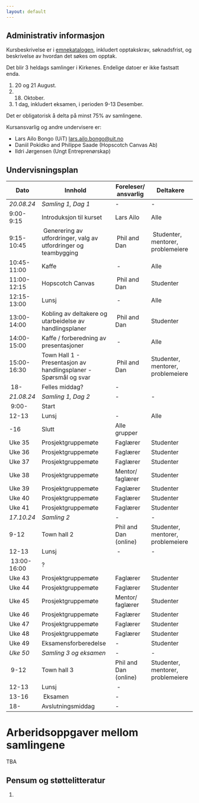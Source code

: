 ```yaml
---
layout: default
---
```


## Administrativ informasjon

Kursbeskrivelse er i [emnekatalogen](https://uit.no/utdanning/emner/emne/841390/inf-6010), inkludert opptakskrav, søknadsfrist, og beskrivelse av hvordan det søkes om opptak. 

Det blir 3 heldags samlinger i Kirkenes. Endelige datoer er ikke fastsatt enda.
1. 20 og 21 August.
2. 18. Oktober.
3. 1 dag, inkludert eksamen, i perioden 9-13 Desember.

Det er obligatorisk å delta på minst 75% av samlingene.

Kursansvarlig og andre undervisere er:
- Lars Ailo Bongo (UiT) <lars.ailo.bongo@uit.no>
- Daniil Pokidko and Philippe Saade (Hopscotch Canvas Ab)
- Ildri Jørgensen (Ungt Entreprenørskap)

## Undervisningsplan

| Dato    	| Innhold		| Foreleser/ ansvarlig | Deltakere |
|-----------|-----------|----------------------|-----------|
| *20.08.24* | *Samling 1, Dag 1*           | - | - |
| 9:00-9:15  | Introduksjon til kurset      | Lars Ailo | Alle |
| 9:15-10:45 | Generering av utfordringer, valg av utfordringer og teambygging | Phil and Dan | Studenter, mentorer, problemeiere |
| 10:45-11:00 | Kaffe                       | - | Alle |
| 11:00-12:15 | Hopscotch Canvas            | Phil and Dan | Studenter |
| 12:15-13:00 | Lunsj                       | - | Alle |
| 13:00-14:00 | Kobling av deltakere og utarbeidelse av handlingsplaner         | Phil and Dan | Studenter |
| 14:00-15:00 | Kaffe / forberedning av presentasjoner                          | - | Alle |
| 15:00-16:30 | Town Hall 1 - Presentasjon av handlingsplaner - Spørsmål og svar | Phil and Dan | Studenter, mentorer, problemeiere |
| 18-   | Felles middag?                    | - |
| *21.08.24* | *Samling 1, Dag 2*           | - | - |
| 9:00-   | Start | | |
| 12-13 | Lunsj                                | - | Alle |
| -16 | Slutt | Alle grupper |
| Uke 35 | Prosjektgruppemøte | Faglærer | Studenter |
| Uke 36 | Prosjektgruppemøte | Faglærer | Studenter |
| Uke 37 | Prosjektgruppemøte | Faglærer | Studenter |
| Uke 38 | Prosjektgruppemøte | Mentor/ faglærer | Studenter |
| Uke 39 | Prosjektgruppemøte | Faglærer | Studenter |
| Uke 40 | Prosjektgruppemøte | Faglærer | Studenter |
| Uke 41 | Prosjektgruppemøte | Faglærer | Studenter |
| *17.10.24* | *Samling 2*           | - | - |
| 9-12  | Town hall 2   | Phil and Dan (online) | Studenter, mentorer, problemeiere |
| 12-13 | Lunsj                             | - | - |
| 13:00-16:00 | ?  | | |
| Uke 43 | Prosjektgruppemøte | Faglærer | Studenter |
| Uke 44 | Prosjektgruppemøte | Faglærer | Studenter |
| Uke 45 | Prosjektgruppemøte | Mentor/ faglærer | Studenter |
| Uke 46 | Prosjektgruppemøte | Faglærer | Studenter |
| Uke 47 | Prosjektgruppemøte | Faglærer | Studenter |
| Uke 48 | Prosjektgruppemøte | Faglærer | Studenter |
| Uke 49 | Eksamensforberedelse | - | Studenter |
| *Uke 50* | *Samling 3 og eksamen*  | - | - |
| 9-12  | Town hall 3                | Phil and Dan (online) | Studenter, mentorer, problemeiere |
| 12-13 | Lunsj                        | - |
| 13-16 | Eksamen                      | - |
| 18-   | Avslutningsmiddag            | - |

# Arberidsoppgaver mellom samlingene

TBA

## Pensum og støttelitteratur

1.

